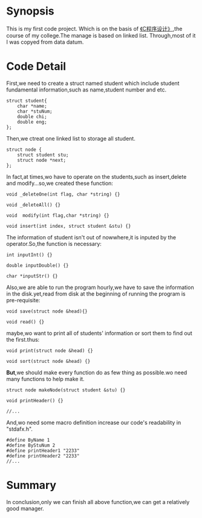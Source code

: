 # **Synopsis** #
This is my first code project. Which is on the basis of [《C程序设计》](https://www.amazon.cn/dp/B003TQM6L8),the course of my college.The manage is based on linked list.
Through,most of it I was copyed from data datum.

# Code Detail #
First,we need to create a struct named student which include student fundamental information,such as name,student number and etc.

	struct student{
		char *name;
		char *stuNum;
		double chi;
		double eng;
	};
Then,we ctreat one linked list to storage all student.

    struct node {
		struct student stu;
		struct node *next;
	};

In fact,at times,wo have to operate on the students,such as insert,delete and modify...so,we created these function:
    
    void _deleteOne(int flag, char *string) {}

	void _deleteAll() {}

	void  modify(int flag,char *string) {}

	void insert(int index, struct student &stu) {}

The information of student isn't out of nowwhere,it is inputed by the operator.So,the function is necessary:

	int inputInt() {}

	double inputDouble() {}

	char *inputStr() {}

Also,we are able to run the program hourly,we have to save the information in the disk.yet,read from disk at the beginning of running the program is pre-requisite:

	void save(struct node &head){}
 
	void read() {} 

maybe,wo want to print all of students' information or sort them to find out the first.thus:

	void print(struct node &head) {}

	void sort(struct node &head) {}
**But**,we should make every function do as few thing as possible.wo need many functions to help make it.

	struct node makeNode(struct student &stu) {}

	void printHeader() {}

	//...

And,wo need some macro definition increase our code's readability in "stdafx.h".

	#define ByName 1
	#define ByStuNum 2
	#define printHeader1 "2233"
	#define printHeader2 "2233"
	//...

# Summary #
In conclusion,only we can finish all above function,we can get a relatively good manager.